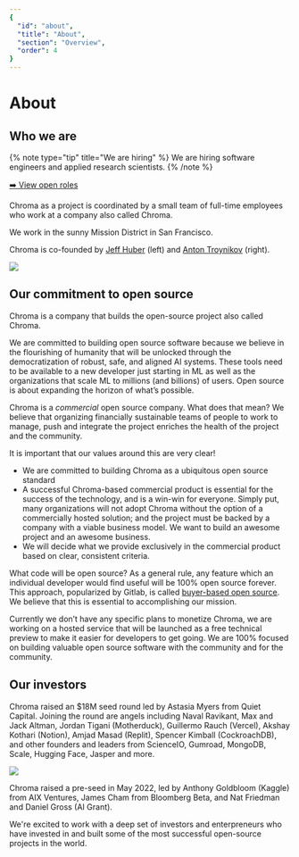 ```yaml
---
{
  "id": "about",
  "title": "About",
  "section": "Overview",
  "order": 4
}
---
```


# About


## Who we are

{% note type="tip" title="We are hiring" %}
We are hiring software engineers and applied research scientists.
{% /note %}

[➡️ View open roles](https://careers.trychroma.com/)

Chroma as a project is coordinated by a small team of full-time employees who work at a company also called Chroma.

We work in the sunny Mission District in San Francisco.

Chroma is co-founded by [Jeff Huber](https://twitter.com/jeffreyhuber) (left) and [Anton Troynikov](https://twitter.com/atroyn) (right).

![](/team.JPG)

## Our commitment to open source

Chroma is a company that builds the open-source project also called Chroma.

We are committed to building open source software because we believe in the flourishing of humanity that will be unlocked through the democratization of robust, safe, and aligned AI systems. These tools need to be available to a new developer just starting in ML as well as the organizations that scale ML to millions (and billions) of users. Open source is about expanding the horizon of what’s possible.

Chroma is a _commercial_ open source company. What does that mean? We believe that organizing financially sustainable teams of people to work to manage, push and integrate the project enriches the health of the project and the community.

It is important that our values around this are very clear!

- We are committed to building Chroma as a ubiquitous open source standard
- A successful Chroma-based commercial product is essential for the success of the technology, and is a win-win for everyone. Simply put, many organizations will not adopt Chroma without the option of a commercially hosted solution; and the project must be backed by a company with a viable business model. We want to build an awesome project and an awesome business.
- We will decide what we provide exclusively in the commercial product based on clear, consistent criteria.

What code will be open source? As a general rule, any feature which an individual developer would find useful will be 100% open source forever. This approach, popularized by Gitlab, is called [buyer-based open source](https://about.gitlab.com/company/stewardship/). We believe that this is essential to accomplishing our mission.

Currently we don’t have any specific plans to monetize Chroma, we are working on a hosted service that will be launched as a free technical preview to make it easier for developers to get going. We are 100% focused on building valuable open source software with the community and for the community.


## Our investors

Chroma raised an $18M seed round led by Astasia Myers from Quiet Capital. Joining the round are angels including Naval Ravikant, Max and Jack Altman, Jordan Tigani (Motherduck), Guillermo Rauch (Vercel), Akshay Kothari (Notion), Amjad Masad (Replit), Spencer Kimball (CockroachDB), and other founders and leaders from ScienceIO, Gumroad, MongoDB, Scale, Hugging Face, Jasper and more.

![](https://www.trychroma.com/investors.png)

Chroma raised a pre-seed in May 2022, led by Anthony Goldbloom (Kaggle) from AIX Ventures, James Cham from Bloomberg Beta, and Nat Friedman and Daniel Gross (AI Grant).

We're excited to work with a deep set of investors and enterpreneurs who have invested in and built some of the most successful open-source projects in the world.
